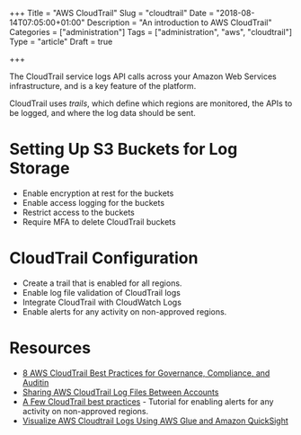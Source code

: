 +++
Title = "AWS CloudTrail"
Slug = "cloudtrail"
Date = "2018-08-14T07:05:00+01:00"
Description = "An introduction to AWS CloudTrail"
Categories = ["administration"]
Tags = ["administration", "aws", "cloudtrail"]
Type = "article"
Draft = true

+++

The CloudTrail service logs API calls across your
Amazon Web Services infrastructure, and is a key feature of the platform.

<!--more-->

CloudTrail uses _trails_, which define which regions are monitored, the APIs to be logged, and where the log data should be sent.

# Setting Up S3 Buckets for Log Storage

- Enable encryption at rest for the buckets
- Enable access logging for the buckets
- Restrict access to the buckets
- Require MFA to delete CloudTrail buckets

# CloudTrail Configuration

- Create a trail that is enabled for all regions.
- Enable log file validation of CloudTrail logs
- Integrate CloudTrail with CloudWatch Logs
- Enable alerts for any activity on non-approved regions.

# Resources

- [8 AWS CloudTrail Best Practices for Governance, Compliance, and Auditin](https://www.skyhighnetworks.com/cloud-security-blog/aws-cloudtrail-best-practices-for-governance-compliance-auditing/)
- [Sharing AWS CloudTrail Log Files Between Accounts](https://aws.amazon.com/blogs/security/sharing-aws-cloudtrail-log-files-between-accounts/)
- [A Few CloudTrail best practices](http://www.oneguyinit.com/2017/02/a-few-cloudtrail-best-practices/) - Tutorial for enabling alerts for any activity on non-approved regions.
- [Visualize AWS Cloudtrail Logs Using AWS Glue and Amazon QuickSight](https://aws.amazon.com/blogs/big-data/streamline-aws-cloudtrail-log-visualization-using-aws-glue-and-amazon-quicksight/?nc1=b_rp)
